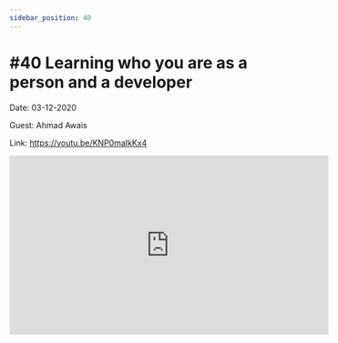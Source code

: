 ```yaml
---
sidebar_position: 40
---
```


# #40 Learning who you are as a person and a developer

Date: 03-12-2020

Guest: Ahmad Awais

Link: https://youtu.be/KNP0maIkKx4

<iframe width="560" height="315" src="https://www.youtube.com/embed/KNP0maIkKx4" title="YouTube video player" frameborder="0" allow="accelerometer; autoplay; clipboard-write; encrypted-media; gyroscope; picture-in-picture; web-share" allowfullscreen></iframe>